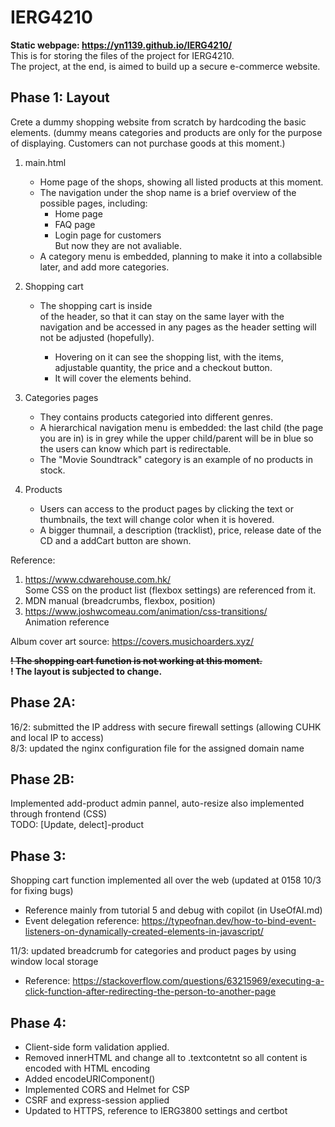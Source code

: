 # IERG4210

**Static webpage: https://yn1139.github.io/IERG4210/** \
This is for storing the files of the project for IERG4210.  
The project, at the end, is aimed to build up a secure e-commerce website.

## Phase 1: Layout

Crete a dummy shopping website from scratch by hardcoding the basic elements. (dummy means categories and products are only for the purpose of displaying. Customers can not purchase goods at this moment.)

1. main.html

   - Home page of the shops, showing all listed products at this moment.
   - The navigation under the shop name is a brief overview of the possible pages, including:
     - Home page
     - FAQ page
     - Login page for customers\
       But now they are not avaliable.
   - A category menu is embedded, planning to make it into a collabsible later, and add more categories.

2. Shopping cart

   - The shopping cart is inside <nav> of the header, so that it can stay on the same layer with the navigation and be accessed in any pages as the header setting will not be adjusted (hopefully).
     - Hovering on it can see the shopping list, with the items, adjustable quantity, the price and a checkout button.
     - It will cover the elements behind.

3. Categories pages

   - They contains products categoried into different genres.
   - A hierarchical navigation menu is embedded: the last child (the page you are in) is in grey while the upper child/parent will be in blue so the users can know which part is redirectable.
   - The "Movie Soundtrack" category is an example of no products in stock.

4. Products
   - Users can access to the product pages by clicking the text or thumbnails, the text will change color when it is hovered.
   - A bigger thumnail, a description (tracklist), price, release date of the CD and a addCart button are shown.

Reference:

1. https://www.cdwarehouse.com.hk/ \
   Some CSS on the product list (flexbox settings) are referenced from it.
2. MDN manual (breadcrumbs, flexbox, position)
3. https://www.joshwcomeau.com/animation/css-transitions/ \
   Animation reference

Album cover art source: https://covers.musichoarders.xyz/

~~**! The shopping cart function is not working at this moment.**~~\
**! The layout is subjected to change.**

## Phase 2A:

16/2: submitted the IP address with secure firewall settings (allowing CUHK and local IP to access) \
8/3: updated the nginx configuration file for the assigned domain name

## Phase 2B:

Implemented add-product admin pannel, auto-resize also implemented through frontend (CSS) \
TODO: [Update, delect]-product

## Phase 3:

Shopping cart function implemented all over the web (updated at 0158 10/3 for fixing bugs)

- Reference mainly from tutorial 5 and debug with copilot (in UseOfAI.md)
- Event delegation reference: https://typeofnan.dev/how-to-bind-event-listeners-on-dynamically-created-elements-in-javascript/

11/3: updated breadcrumb for categories and product pages by using window local storage

- Reference: https://stackoverflow.com/questions/63215969/executing-a-click-function-after-redirecting-the-person-to-another-page

## Phase 4:

- Client-side form validation applied.
- Removed innerHTML and change all to .textcontetnt so all content is encoded with HTML encoding
- Added encodeURIComponent()
- Implemented CORS and Helmet for CSP
- CSRF and express-session applied
- Updated to HTTPS, reference to IERG3800 settings and certbot
